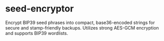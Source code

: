 # seed-encryptor
Encrypt BIP39 seed phrases into compact, base36-encoded strings for secure and stamp-friendly backups. Utilizes strong AES-GCM encryption and supports BIP39 wordlists.
